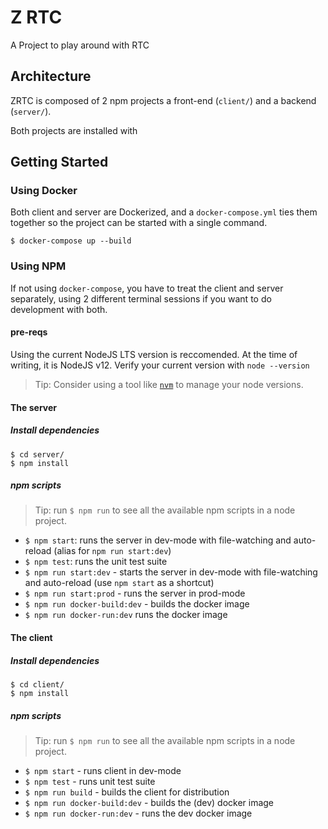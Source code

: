 # Z RTC

A Project to play around with RTC

## Architecture

ZRTC is composed of 2 npm projects a front-end (`client/`) and a backend (`server/`).

Both projects are installed with 


## Getting Started

### Using Docker

Both client and server are Dockerized, and a `docker-compose.yml` ties them together so the project can be started with a single command.

```console
$ docker-compose up --build
```

### Using NPM

If not using `docker-compose`, you have to treat the client and server separately, using 2 different terminal sessions if you want to do development with both.

#### pre-reqs

Using the current NodeJS LTS version is reccomended. At the time of writing, it is NodeJS v12. Verify your current version with `node --version`

> Tip: Consider using a tool like [`nvm`](https://github.com/nvm-sh/nvm) to manage your node versions.

#### The server

##### Install dependencies

```console
$ cd server/
$ npm install
```

##### npm scripts

> Tip: run `$ npm run` to see all the available npm scripts in a node project.

- `$ npm start`: runs the server in dev-mode with file-watching and auto-reload (alias for `npm run start:dev`)
- `$ npm test`: runs the unit test suite
- `$ npm run start:dev` - starts the server in dev-mode with file-watching and auto-reload (use `npm start` as a shortcut)
- `$ npm run start:prod` - runs the server in prod-mode
- `$ npm run docker-build:dev` - builds the docker image
- `$ npm run docker-run:dev` runs the docker image

#### The client

##### Install dependencies

```console
$ cd client/
$ npm install
```

##### npm scripts

> Tip: run `$ npm run` to see all the available npm scripts in a node project.

- `$ npm start` - runs client in dev-mode
- `$ npm test` - runs unit test suite
- `$ npm run build` - builds the client for distribution
- `$ npm run docker-build:dev` - builds the (dev) docker image
- `$ npm run docker-run:dev` - runs the dev docker image
